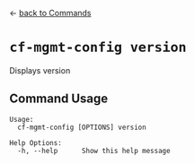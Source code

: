 &larr; [back to Commands](../README.md)

# `cf-mgmt-config version`

Displays version

## Command Usage

```
Usage:
  cf-mgmt-config [OPTIONS] version

Help Options:
  -h, --help      Show this help message
```
